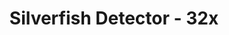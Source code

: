 ---
title: Silverfish Detector - 32x
permalink: /article/compliance32xAddons/Silverfish%20Detector
comments: true
comments-id: SilverfishDetector
header-img: article/compliance32xAddons/Silverfish Detector.png

long_text: Are you scared of Silverfish? Well this addon is for you! It will prevent you from mining infested stones! <br> <strong>This pack will works with any resolution!</strong>

authors:
  - Juknum:
    - https://twitter.com/Juknum_

download: 
  - CurseForge:
    - https://www.curseforge.com/minecraft/texture-packs/silverfish-detector/files
---